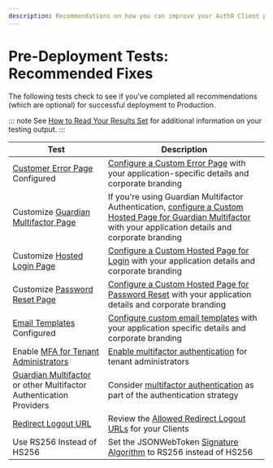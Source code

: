 ```yaml
---
description: Recommendations on how you can improve your Auth0 Client prior to production deployment
---
```


# Pre-Deployment Tests: Recommended Fixes

The following tests check to see if you've completed all recommendations (which are optional) for successful deployment to Production.

::: note
See [How to Read Your Results Set](/pre-deployment/how-to-run-test#how-to-read-your-results-set) for additional information on your testing output.
:::

| Test | Description |
| ---- | ----------- |
| [Customer Error Page](/hosted-pages/custom-error-pages) Configured | [Configure a Custom Error Page](${manage_url}/#/account) with your application-specific details and corporate branding |
| Customize [Guardian Multifactor Page](/hosted-pages/guardian) | If you're using Guardian Multifactor Authentication, [configure a Custom Hosted Page for Guardian Multifactor](${manage_url}/#/guardian_mfa_page) with your application details and corporate branding |
| Customize [Hosted Login Page](/hosted-pages/login) | [Configure a Custom Hosted Page for Login](${manage_url}/#/login_page) with your application details and corporate branding |
| Customize [Password Reset Page](/hosted-pages/password-reset) | [Configure a Custom Hosted Page for Password Reset](${manage_url}/#/password_reset) with your application details and corporate branding |
| [Email Templates](/email/custom) Configured | [Configure custom email templates](${manage_url}/#/emails) with your application specific details and corporate branding |
| Enable [MFA for Tenant Administrators](/tutorials/manage-dashboard-admins) | [Enable multifactor authentication](${manage_url}/#/account/admins) for tenant administrators |
| [Guardian Multifactor](/multifactor-authentication) or other Multifactor Authentication Providers | Consider [multifactor authentication](${manage_url}/#/guardian) as part of the authentication strategy |
| [Redirect Logout URL](/logout#set-the-allowed-logout-urls-at-the-account-level) | Review the [Allowed Redirect Logout URLs](${manage_url}/#/account/advanced) for your Clients |
| Use RS256 Instead of HS256 | Set the JSONWebToken [Signature Algorithm](/apis#signing-algorithms) to RS256 instead of HS256 |